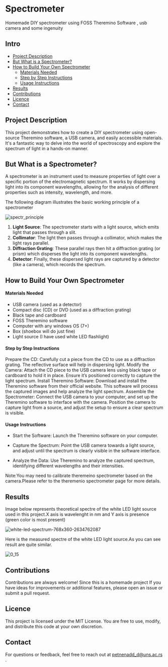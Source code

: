 # Spectrometer
Homemade DIY spectrometer using FOSS Theremino Software , usb camera and some ingenuity

## Intro 

- [Project Description](#project-description)
- [But What is a Spectrometer?](#but-what-is-a-spectrometer)
- [How to Build Your Own Spectrometer](#how-to-build-your-own-spectrometer)
  - [Materials Needed](#materials-needed)
  - [Step by Step Instructions](#step-by-step-instructions)
  - [Usage Instructions](#usage-instructions) 
- [Results](#results)
- [Contributions](#contributions)
- [Licence](#licence)
- [Contact](#contact)
  

## Project Description 
This project demonstrates how to create a DIY   spectrometer using open-source Theremino software, a USB camera, and easily accessible materials. It's a fantastic way to delve into the world of spectroscopy and explore the spectrum of light in a hands-on manner.

## But What is a Spectrometer?

A spectrometer is an instrument used to measure properties of light over a specific portion of the electromagnetic spectrum. It works by dispersing light into its component wavelengths, allowing for the analysis of different properties such as intensity, wavelength, and more.

The following diagram illustrates the basic working principle of a spectrometer


![spectr_principle](https://github.com/Meg4Byte/Spectrometer/assets/121357383/48567232-f5ac-4c01-af24-f59dfd9d1e06)


1. **Light Source**: The spectrometer starts with a light source, which emits light that passes through a slit.
2. **Collimator**: The light then passes through a collimator, which makes the light rays parallel.
3. **Diffraction Grating**: These parallel rays then hit a diffraction grating (or prism) which disperses the light into its component wavelengths.
4. **Detector**: Finally, these dispersed light rays are captured by a detector (like a camera), which records the spectrum.


## How to Build Your Own Spectrometer

#### Materials Needed
- USB camera (used as a detector)
- Compact disc (CD) or DVD (used as a diffraction grating)
- Black tape and cardboard
- FOSS Theremino software
- Computer with any windows OS (7+) 
- Box (shoebox will do just fine)
- Light source (I have used white LED flashlight) 

#### Step by Step Instructions

Prepare the CD: Carefully cut a piece from the CD to use as a diffraction grating. The reflective surface will help in dispersing light.
Modify the Camera: Attach the CD piece to the USB camera lens using black tape or cardboard to hold it in place. Ensure it’s positioned correctly to capture the light spectrum.
Install Theremino Software: Download and install the Theremino software from their official website. This software will process the captured images and help analyze the light spectrum.
Assemble the Spectrometer: Connect the USB camera to your computer, and set up the Theremino software to interface with the camera. Position the camera to capture light from a source, and adjust the setup to ensure a clear spectrum is visible.

#### Usage Instructions

- Start the Software: Launch the Theremino software on your computer.

- Capture the Spectrum: Point the USB camera towards a light source, and adjust until the spectrum is clearly visible in the software interface.
  
- Analyze the Data: Use Theremino to analyze the captured spectrum, identifying different wavelengths and their intensities.

Note:You may need to calibrate theremeino spectrometer based on the camera.Please refer to the theremenio spectrometer page for more details.

## Results 

Image below represents theoretical spectre of the white LED light source used in this project.X axis is wavelenght in nm and Y axis is presence (green color is most present) 

![white-led-spectrum-768x360-2634762087](https://github.com/Meg4Byte/Spectrometer/assets/121357383/3ff6c714-3e7a-4b90-9f2f-b8fcefb12ac4)

Here is the measured spectre of the white LED light source.As you can see result are quite similar.

   ![0_15](https://github.com/Meg4Byte/Spectrometer/assets/121357383/51b78181-9099-49b3-ae1e-b044c51142d0)


## Contributions 

Contributions are always welcome! Since this is a homemade project If you have ideas for improvements or additional features, please open an issue or submit a pull request.

## Licence
  This project is licensed under the MIT License. You are free to use, modify, and distribute this code at your own discretion.

## Contact 

  For questions or feedback, feel free to reach out at petnenadd_d@uns.ac.rs .
